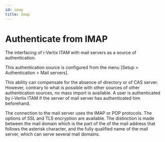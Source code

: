 ```yaml
---
id: imap
title: Imap
---
```


# Authenticate from IMAP

The interfacing of i-Vertix ITAM with mail servers as a source of authentication.

This authentication source is configured from the menu [Setup \>
Authentication \> Mail servers].

This ability can compensate for the absence of directory or of CAS
server. However, contrary to what is possible with other sources of
other authentication sources, no mass import is available. A user is
authenticated by i-Vertix ITAM if the server of mail server has authenticated him
beforehand.

The connection to the mail server uses the IMAP or POP protocols. The
options of SSL and TLS encryption are available. The distinction is made
between the mail domain which is the part of the of the mail address
that follows the asterisk character, and the fully qualified name of the
mail server, which can serve several mail domains.
